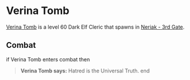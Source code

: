 # Verina Tomb



[Verina Tomb](/npc/42112) is a level 60 Dark Elf Cleric that spawns in [Neriak - 3rd Gate](/zone/42).






## Combat

if Verina Tomb enters combat  then


>**Verina Tomb says:** Hatred is the Universal Truth.
end








